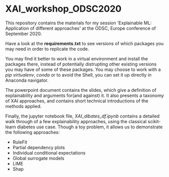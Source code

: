 # XAI_workshop_ODSC2020

This repository contains the materials for my session 'Explainable ML: Application of different approaches' at the ODSC, Europe conference of September 2020.


Have a look at the **requirements.txt** to see versions of which packages you may need in order to replicate the code. 

You may find it better to work in a virtual environment and install the packages there, instead of potentially distrupting other existing versions you may have of some of these packages. You may choose to work with a *pip virtualenv*, *conda* or to avoid the Shell, you can set it up directly in Anaconda navigator. 

The powerpoint document contains the slides, which give a definition of explainability and arguments for(and against) it. It also presents a taxonomy of XAI approaches, and contains short technical introductions of the methods applied.

Finally, the jupyter notebook file, *XAI_dibates_df.ipynb* contains a detailed walk through of a few explainability approaches, using the classical scikit-learn diabetes use case. Though a toy problem, it allows us to demonstrate the following approaches:

- RuleFit 
- Partial dependency plots
- Individual conditional expectations
- Global surrogate models
- LIME
- Shap




